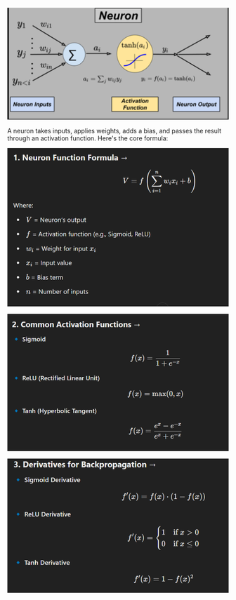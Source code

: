 ![](/images/image_2025-03-14_160508985.png)

A neuron takes inputs, applies weights, adds a bias, and passes the result through an activation function. Here's the core formula:

![](/images/image_2025-03-14_154034481.png)

![](/images/{D04BBF1A-BD64-4FFC-B7A3-3BB9E4C5CE8A}.png)

![](/images/{81D8AE3F-CA22-423B-8037-D4485A8342EF}.png)
